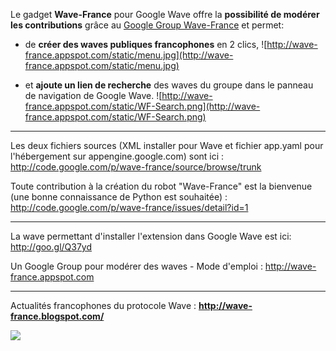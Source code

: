 Le gadget **Wave-France** pour Google Wave offre la **possibilité de modérer les contributions** grâce au [Google Group Wave-France](http://wave-france.appspot.com/index/moderation.html) et permet:
  * de **créer des waves publiques francophones** en 2 clics,
![http://wave-france.appspot.com/static/menu.jpg](http://wave-france.appspot.com/static/menu.jpg)

  * et **ajoute un lien de recherche** des waves du groupe dans le panneau de navigation de Google Wave.
![http://wave-france.appspot.com/static/WF-Search.png](http://wave-france.appspot.com/static/WF-Search.png)



---


Les deux fichiers sources (XML installer pour Wave et fichier app.yaml pour l'hébergement sur appengine.google.com) sont ici : http://code.google.com/p/wave-france/source/browse/trunk

Toute contribution à la création du robot "Wave-France" est la bienvenue (une bonne connaissance de Python est souhaitée) : http://code.google.com/p/wave-france/issues/detail?id=1



---


La wave permettant d'installer l'extension dans Google Wave est ici: http://goo.gl/Q37yd

Un Google Group pour modérer des waves - Mode d'emploi : http://wave-france.appspot.com



---


Actualités francophones du protocole Wave :
**http://wave-france.blogspot.com/**

[![](http://wave-france.appspot.com/static/Blog_WF.png)](http://wave-france.blogspot.com/)